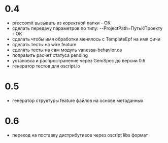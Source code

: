 # 0.4

* preccomit вызывать из коректной папки - ОК
* сделать передачу параметров по типу: --ProjectPath=ПутьКПроекту - ОК
* сделать чтобы имя обработки менялось с TemplateEpf на имя фичи
* сделать тесты на wire feature
* сделать тесты на сам модуль vanessa-behavior.os
* поправить расчет статуса pending
* установка и распространение через GemSpec до версии 0.6
* генератор тестов для oscript.io

# 0.5

* генератор структуры feature файлов на основе метаданных

# 0.6

* переход на поставку дистрибутивов через oscript libs формат